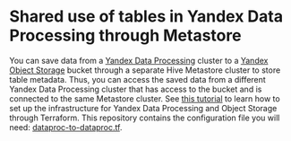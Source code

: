 # Shared use of tables in Yandex Data Processing through Metastore

You can save data from a [Yandex Data Processing](https://yandex.cloud/en/docs/data-proc) cluster to a [Yandex Object Storage](https://yandex.cloud/en/docs/storage) bucket through a separate Hive Metastore cluster to store table metadata. Thus, you can access the saved data from a different Yandex Data Processing cluster that has access to the bucket and is connected to the same Metastore cluster. See [this tutorial](https://yandex.cloud/en/docs/data-proc/tutorials/dataproc-to-dataproc) to learn how to set up the infrastructure for Yandex Data Processing and Object Storage through Terraform. This repository contains the configuration file you will need: [dataproc-to-dataproc.tf](dataproc-to-dataproc.tf).
